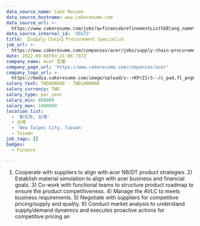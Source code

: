 ```yaml
---
data_source_name: Cake Resume
data_source_hostname: www.cakeresume.com
data_source_url: >-
  https://www.cakeresume.com/jobs?q=finance&refinementList%5Blang_name%5D%5B0%5D=English&refinementList%5Bsalary_type%5D=per_year&range%5Bsalary_range%5D%5Bmin%5D=1000000&page=3
data_source_internal_id: '45672'
title: 【Supply Chain】Procurement Specialist
job_url: >-
  https://www.cakeresume.com/companies/acer/jobs/supply-chain-procurement-specialist
date: 2022-09-06T03:21:06.797Z
company_name: Acer 宏碁
company_page_url: 'https://www.cakeresume.com/companies/acer'
company_logo_url: >-
  https://media.cakeresume.com/image/upload/s--rKPrZ1r3--/c_pad,fl_png8,h_200,w_200/v1644395664/yywz4g2l46qpuaaqa1ef.png
salary_text: TWD800000 - TWD1400000
salary_currency: TWD
salary_type: per_year
salary_min: 800000
salary_max: 1400000
location_list:
  - '新北市, 台灣'
  - 台灣
  - 'New Taipei City, Taiwan'
  - Taiwan
job_tags: []
badges:
  - Finance

---
```


1) Cooperate with suppliers to align with acer NB/DT product strategies. 2) Establish material simulation to align with acer business and financial goals. 3) Co-work with functional teams to structure product roadmap to ensure the product competitiveness. 4) Manage the AVLC to meets business requirements. 5) Negotiate with suppliers for competitive pricing/supply and quality. 6) Conduct market analysis to understand supply/demand dynamics and executes proactive actions for competitive pricing an